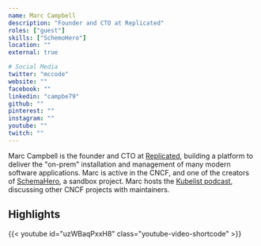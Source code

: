 ```yaml
---
name: Marc Campbell
description: "Founder and CTO at Replicated"
roles: ["guest"]
skills: ["SchemoHero"]
location: ""
external: true

# Social Media 
twitter: "mccode"
website: ""
facebook: ""
linkedin: "campbe79"
github: ""
pinterest: ""
instagram: ""
youtube: ""
twitch: ""
---
```


<!-- markdownlint-disable MD041-->
Marc Campbell is the founder and CTO at [Replicated](http://www.replicated.com), building a platform to deliver the "on-prem" installation and management of many modern software applications. Marc is active in the CNCF, and one of the creators of [SchemaHero](http://www.schemahero.io), a sandbox project. Marc hosts the [Kubelist podcast](http://kubelist.com/podcast), discussing other CNCF projects with maintainers.

<!--more-->

## Highlights

{{< youtube id="uzWBaqPxxH8" class="youtube-video-shortcode" >}}
